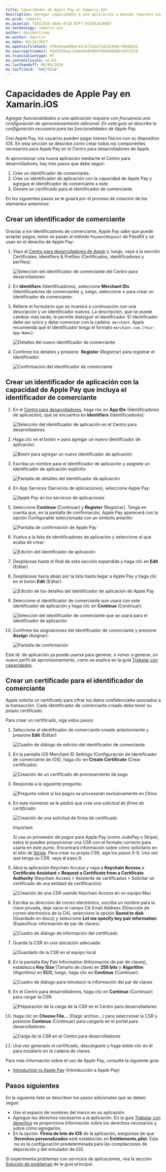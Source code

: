 ```yaml
---
title: Capacidades de Apple Pay en Xamarin.iOS
description: Agregar capacidades a una aplicación a menudo requiere una configuración de aprovisionamiento adicional. En esta guía se describe la configuración necesaria para las capacidades de Apple Pay.
ms.prod: xamarin
ms.assetid: 735CC916-16A4-471B-87F7-0535E24288D7
ms.technology: xamarin-ios
author: davidortinau
ms.author: daortin
ms.date: 03/15/2017
ms.openlocfilehash: 4f8e45aab8b6c92cb72a5d7cde35458c7b64b816
ms.sourcegitcommit: 93e6358aac2ade44e8b800f066405b8bc8df2510
ms.translationtype: HT
ms.contentlocale: es-ES
ms.lasthandoff: 06/09/2020
ms.locfileid: "84573214"
---
```

# <a name="apple-pay-capabilities-in-xamarinios"></a>Capacidades de Apple Pay en Xamarin.iOS

_Agregar funcionalidades a una aplicación requiere con frecuencia una configuración de aprovisionamiento adicional. En esta guía se describe la configuración necesaria para las funcionalidades de Apple Pay._

Con Apple Pay, los usuarios pueden pagar bienes físicos con su dispositivo iOS. En esta sección se describe cómo crear todos los componentes necesarios para Apple Pay en el Centro para desarrolladores de Apple.

Al aprovisionar una nueva aplicación mediante el Centro para desarrolladores, hay tres pasos que debe seguir:

1. Cree un identificador de comerciante.
2. Cree un identificador de aplicación con la capacidad de Apple Pay y agregue el identificador de comerciante a este.
3. Genere un certificado para el identificador de comerciante.

En los siguientes pasos se le guiará por el proceso de creación de los elementos anteriores:

<a name="merchantid"></a>

## <a name="create-merchant-id"></a>Crear un identificador de comerciante

Gracias a los identificadores de comerciante, Apple Pay sabe que puede aceptar pagos; estos se pasan al método `PaymentRequest` de PassKit y se usan en el derecho de Apple Pay:

1. Vaya al [Centro para desarrolladores de Apple](https://developer.apple.com/account/) y, luego, vaya a la sección Certificates, Identifiers & Profiles (Certificados, identificadores y perfiles):

    ![Selección del identificador de comerciante del Centro para desarrolladores](apple-pay-capabilities-images/image57.png)

2. En **Identifiers** (Identificadores), seleccione **Merchant IDs** (Identificadores de comerciante) y, luego, seleccione **+** para crear un identificador de comerciante:  

3. Rellene el formulario que se muestra a continuación con una descripción y un identificador nuevos. La descripción, que se puede cambiar más tarde, le permite distinguir el identificador. El identificador debe ser único y debe comenzar con la cadena  `merchant`. Apple recomienda que el identificador tenga el formato `merchant.com.[Your-App-Name]`:

    ![Detalles del nuevo identificador de comerciante](apple-pay-capabilities-images/image58.png)

4. Confirme los detalles y presione  **Register** (Registrar) para registrar el identificador: 

    ![Confirmación del identificador de comerciante](apple-pay-capabilities-images/image59.png)

<a name="appid"></a>

## <a name="create-an-app-id-with-the-apple-pay-capability-that-includes-the-merchant-id"></a>Crear un identificador de aplicación con la capacidad de Apple Pay que incluya el identificador de comerciante

1. En el [Centro para desarrolladores](https://developer.apple.com/account/), haga clic en **App IDs** (Identificadores de aplicación), que se encuentra en **Identifiers** (Identificadores):

    ![Selección del identificador de aplicación en el Centro para desarrolladores](apple-pay-capabilities-images/image6.png)

2. Haga clic en el botón **+** para agregar un nuevo identificador de aplicación:

    ![Botón para agregar un nuevo identificador de aplicación](apple-pay-capabilities-images/image27.png)

3. Escriba un nombre para el identificador de aplicación y asígnele un identificador de aplicación explícito:    

    ![Pantalla de detalles del identificador de aplicación](apple-pay-capabilities-images/image35.png)

4. En App Services (Servicios de aplicaciones), seleccione Apple Pay:    

    ![Apple Pay en los servicios de aplicaciones](apple-pay-capabilities-images/image36.png)

5. Seleccione **Continue** (Continuar) y **Register** (Registrar). Tenga en cuenta que, en la pantalla de confirmación, Apple Pay aparecerá con la opción Configurable seleccionada con un símbolo amarillo:

    ![Pantalla de confirmación de Apple Pay](apple-pay-capabilities-images/image37.png)

6. Vuelva a la lista de identificadores de aplicación y seleccione el que acaba de crear:  

    ![Edición del identificador de aplicación](apple-pay-capabilities-images/image38.png)

7. Desplácese hasta el final de esta sección expandida y haga clic en **Edit** (Editar).
8. Desplácese hacia abajo por la lista hasta llegar a Apple Pay y haga clic en el botón **Edit** (Editar):  

    ![Edición de los detalles del identificador de aplicación de Apple Pay](apple-pay-capabilities-images/image39.png)

9. Seleccione el identificador de comerciante que usará con este identificador de aplicación y haga clic en **Continue** (Continuar):  

    ![Selección del identificador de comerciante que se usará para el identificador de aplicación](apple-pay-capabilities-images/image40.png)

10. Confirme las asignaciones del identificador de comerciante y presione **Assign** (Asignar):  

    ![Pantalla de confirmación](apple-pay-capabilities-images/image41.png)

Este Id. de aplicación ya puede usarse para generar, o volver a generar, un nuevo perfil de aprovisionamiento, como se explica en la guía [Trabajar con capacidades](~/ios/deploy-test/provisioning/capabilities/index.md).

<a name="certificate"></a>

## <a name="create-a-certificate-for-your-merchant-id"></a>Crear un certificado para el identificador de comerciante

Apple solicita un certificado para cifrar los datos confidenciales asociados a la transacción. Cada identificador de comerciante creado debe tener su propio certificado.

Para crear un certificado, siga estos pasos:

1. Seleccione el identificador de comerciante creado anteriormente y presione **Edit** (Editar):

    ![Cuadro de diálogo de edición del identificador de comerciante](apple-pay-capabilities-images/image42.png)

2. En la pantalla iOS Merchant ID Settings (Configuración de identificador de comerciante de iOS), haga clic en **Create Certificate** (Crear certificado):

    ![Creación de un certificado de procesamiento de pago](apple-pay-capabilities-images/image43.png)

3. Responda a la siguiente pregunta:

    ![Pregunta sobre si los pagos se procesarán exclusivamente en China](apple-pay-capabilities-images/image44.png)

4. En este momento se le pedirá que cree una _solicitud de firma de certificado_:

    ![Creación de una solicitud de firma de certificado](apple-pay-capabilities-images/image45.png)

    > [!IMPORTANT]
    > Si usa un proveedor de pagos para Apple Pay (como JudoPay o Stripe), estos le pueden proporcionar una CSR con el formato correcto para usarla en este punto. Encontrará información sobre cómo solicitarlo en el sitio de [Stripe](https://stripe.com/docs/apple-pay/apps#csr). Para crear su propia CSR, siga los pasos 5-8. Una vez que tenga su CSR, vaya al paso 9.

5. Abra la aplicación Keychain Access y vaya a **Keychain Access > Certificate Assistant > Request a Certificate from a Certificate Authority** (Keychain Access > Asistente de certificados > Solicitar un certificado de una entidad de certificación):

     ![Creación de una CSR usando Keychain Access en un equipo Mac](apple-pay-capabilities-images/image46.png)

6. Escriba su dirección de correo electrónico, escriba un nombre para la clave privada, deje vacío el campo CA Email Address (Dirección de correo electrónico de la CA), seleccione la opción **Saved to disk** (Guardado en disco) y seleccione **Let me specify key pair information** (Especificar información de par de claves):

     ![Cuadro de diálogo de información del certificado](apple-pay-capabilities-images/image47.png)

7. Guarde la CSR en una ubicación adecuada:

     ![Guardado de la CSR en el equipo local](apple-pay-capabilities-images/image48.png)

8. En la pantalla Key Pair Information (Información de par de claves), establezca **Key Size** (Tamaño de clave) en **256 bits** y **Algorithm** (Algoritmo) en **ECC**; luego, haga clic en **Continue** (Continuar):

     ![Cuadro de diálogo para introducir la información del par de claves](apple-pay-capabilities-images/image49.png)

9. En el Centro para desarrolladores, haga clic en **Continue** (Continuar) para cargar la CSR:

     ![Preparación de la carga de la CSR en el Centro para desarrolladores](apple-pay-capabilities-images/image50.png)

10. Haga clic en **Choose File…** (Elegir archivo...) para seleccionar la CSR y presione **Continue** (Continuar) para cargarla en el portal para desarrolladores:

     ![Carga de la CSR en el Centro para desarrolladores](apple-pay-capabilities-images/image51.png)

11. Una vez generado el certificado, descárguelo y haga doble clic en él para instalarlo en la cadena de claves.

Para más información sobre el uso de Apple Pay, consulte la siguiente guía:

* [Introduction to Apple Pay](~/ios/platform/apple-pay.md) (Introducción a Apple Pay)

## <a name="next-steps"></a>Pasos siguientes

En la siguiente lista se describen los pasos adicionales que se deben seguir:

* Use el espacio de nombres del marco en su aplicación.
* Agregue los derechos necesarios a la aplicación. En la guía [Trabajar con derechos](~/ios/deploy-test/provisioning/entitlements.md) se proporciona información sobre los derechos necesarios y sobre cómo agregarlos.
* En la opción  **Firma de lote de iOS** de la aplicación, asegúrese de que  **Derechos personalizados** esté establecido en **Entitlements.plist**. Esta  _no_ es la configuración predeterminada para las compilaciones de depuración y del simulador de iOS.

Si experimenta problemas con servicios de aplicaciones, vea la sección [Solución de problemas](~/ios/deploy-test/provisioning/capabilities/index.md) de la guía principal.
